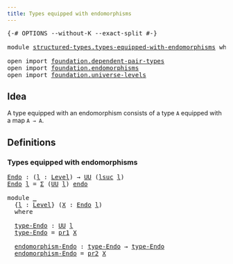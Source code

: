 ```yaml
---
title: Types equipped with endomorphisms
---
```


<pre class="Agda"><a id="59" class="Symbol">{-#</a> <a id="63" class="Keyword">OPTIONS</a> <a id="71" class="Pragma">--without-K</a> <a id="83" class="Pragma">--exact-split</a> <a id="97" class="Symbol">#-}</a>

<a id="102" class="Keyword">module</a> <a id="109" href="structured-types.types-equipped-with-endomorphisms.html" class="Module">structured-types.types-equipped-with-endomorphisms</a> <a id="160" class="Keyword">where</a>

<a id="167" class="Keyword">open</a> <a id="172" class="Keyword">import</a> <a id="179" href="foundation.dependent-pair-types.html" class="Module">foundation.dependent-pair-types</a>
<a id="211" class="Keyword">open</a> <a id="216" class="Keyword">import</a> <a id="223" href="foundation.endomorphisms.html" class="Module">foundation.endomorphisms</a>
<a id="248" class="Keyword">open</a> <a id="253" class="Keyword">import</a> <a id="260" href="foundation.universe-levels.html" class="Module">foundation.universe-levels</a>
</pre>
## Idea

A type equipped with an endomorphism consists of a type `A` equipped with a map `A → A`.

## Definitions

### Types equipped with endomorphisms

<pre class="Agda"><a id="Endo"></a><a id="454" href="structured-types.types-equipped-with-endomorphisms.html#454" class="Function">Endo</a> <a id="459" class="Symbol">:</a> <a id="461" class="Symbol">(</a><a id="462" href="structured-types.types-equipped-with-endomorphisms.html#462" class="Bound">l</a> <a id="464" class="Symbol">:</a> <a id="466" href="Agda.Primitive.html#597" class="Postulate">Level</a><a id="471" class="Symbol">)</a> <a id="473" class="Symbol">→</a> <a id="475" href="foundation-core.universe-levels.html#235" class="Primitive">UU</a> <a id="478" class="Symbol">(</a><a id="479" href="Agda.Primitive.html#780" class="Primitive">lsuc</a> <a id="484" href="structured-types.types-equipped-with-endomorphisms.html#462" class="Bound">l</a><a id="485" class="Symbol">)</a>
<a id="487" href="structured-types.types-equipped-with-endomorphisms.html#454" class="Function">Endo</a> <a id="492" href="structured-types.types-equipped-with-endomorphisms.html#492" class="Bound">l</a> <a id="494" class="Symbol">=</a> <a id="496" href="foundation-core.dependent-pair-types.html#515" class="Record">Σ</a> <a id="498" class="Symbol">(</a><a id="499" href="foundation-core.universe-levels.html#235" class="Primitive">UU</a> <a id="502" href="structured-types.types-equipped-with-endomorphisms.html#492" class="Bound">l</a><a id="503" class="Symbol">)</a> <a id="505" href="foundation.endomorphisms.html#792" class="Function">endo</a>

<a id="511" class="Keyword">module</a> <a id="518" href="structured-types.types-equipped-with-endomorphisms.html#518" class="Module">_</a>
  <a id="522" class="Symbol">{</a><a id="523" href="structured-types.types-equipped-with-endomorphisms.html#523" class="Bound">l</a> <a id="525" class="Symbol">:</a> <a id="527" href="Agda.Primitive.html#597" class="Postulate">Level</a><a id="532" class="Symbol">}</a> <a id="534" class="Symbol">(</a><a id="535" href="structured-types.types-equipped-with-endomorphisms.html#535" class="Bound">X</a> <a id="537" class="Symbol">:</a> <a id="539" href="structured-types.types-equipped-with-endomorphisms.html#454" class="Function">Endo</a> <a id="544" href="structured-types.types-equipped-with-endomorphisms.html#523" class="Bound">l</a><a id="545" class="Symbol">)</a>
  <a id="549" class="Keyword">where</a>

  <a id="558" href="structured-types.types-equipped-with-endomorphisms.html#558" class="Function">type-Endo</a> <a id="568" class="Symbol">:</a> <a id="570" href="foundation-core.universe-levels.html#235" class="Primitive">UU</a> <a id="573" href="structured-types.types-equipped-with-endomorphisms.html#523" class="Bound">l</a>
  <a id="577" href="structured-types.types-equipped-with-endomorphisms.html#558" class="Function">type-Endo</a> <a id="587" class="Symbol">=</a> <a id="589" href="foundation-core.dependent-pair-types.html#605" class="Field">pr1</a> <a id="593" href="structured-types.types-equipped-with-endomorphisms.html#535" class="Bound">X</a>

  <a id="598" href="structured-types.types-equipped-with-endomorphisms.html#598" class="Function">endomorphism-Endo</a> <a id="616" class="Symbol">:</a> <a id="618" href="structured-types.types-equipped-with-endomorphisms.html#558" class="Function">type-Endo</a> <a id="628" class="Symbol">→</a> <a id="630" href="structured-types.types-equipped-with-endomorphisms.html#558" class="Function">type-Endo</a>
  <a id="642" href="structured-types.types-equipped-with-endomorphisms.html#598" class="Function">endomorphism-Endo</a> <a id="660" class="Symbol">=</a> <a id="662" href="foundation-core.dependent-pair-types.html#617" class="Field">pr2</a> <a id="666" href="structured-types.types-equipped-with-endomorphisms.html#535" class="Bound">X</a>
</pre>